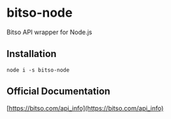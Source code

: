 # bitso-node

Bitso API wrapper for Node.js


## Installation

```
node i -s bitso-node
```

## Official Documentation

[https://bitso.com/api_info](https://bitso.com/api_info)
